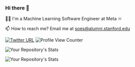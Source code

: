 ### Hi there 👋

👨‍💻 I'm a Machine Learning Software Engineer at Meta ♾️

📫 How to reach me? Email me at [soes@alumni.stanford.edu](mailto:soes@alumni.stanford.edu)

[![Twitter URL](https://img.shields.io/twitter/url/https/twitter.com/soheiiilllll.svg?style=social&label=Soheil%20on%20Twitter)](https://twitter.com/soheiiilllll) ![Profile View Counter](https://komarev.com/ghpvc/?username=soheilesm)

![Your Repository's Stats](https://github-readme-stats.vercel.app/api?username=soheilesm&show_icons=true)

![Your Repository's Stats](https://github-readme-stats.vercel.app/api/top-langs/?username=soheilesm&theme=blue-green)

